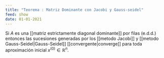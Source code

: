 ```yaml
---
title: "Teorema : Matriz Dominante con Jacobi y Gauss-seidel"
feed: show
date: 01-01-2021
---
```

Si $A$ es una [[matriz estrictamente diagonal dominante]] por filas (e.d.d.) entonces las sucesiones generadas por los [[metodo Jacobi]] y [[metodo Gauss-Seidel|Gauss-Seidel]] [[convergente|converge]] para toda aproximación inicial $x^{(0)} \in \mathbb{R}^n$.
